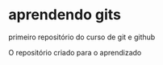 # aprendendo gits
 primeiro repositório do curso de git e github

O repositório criado para o aprendizado 